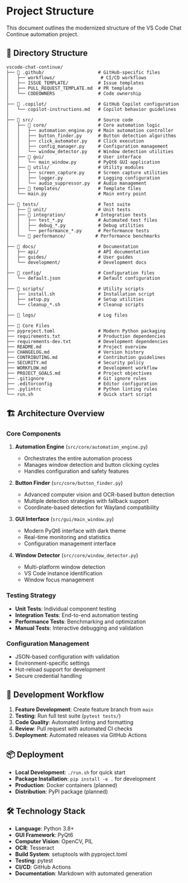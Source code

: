 # Project Structure

This document outlines the modernized structure of the VS Code Chat Continue automation project.

## 📁 Directory Structure

```
vscode-chat-continue/
├── 📁 .github/                    # GitHub-specific files
│   ├── workflows/                 # CI/CD workflows  
│   ├── ISSUE_TEMPLATE/           # Issue templates
│   ├── PULL_REQUEST_TEMPLATE.md  # PR template
│   └── CODEOWNERS                # Code ownership
│
├── 📁 .copilot/                   # GitHub Copilot configuration
│   └── copilot-instructions.md   # Copilot behavior guidelines
│
├── 📁 src/                        # Source code
│   ├── 📁 core/                   # Core automation logic
│   │   ├── automation_engine.py  # Main automation controller
│   │   ├── button_finder.py      # Button detection algorithms
│   │   ├── click_automator.py    # Click execution
│   │   ├── config_manager.py     # Configuration management
│   │   └── window_detector.py    # Window detection utilities
│   ├── 📁 gui/                    # User interface
│   │   └── main_window.py        # PyQt6 GUI application
│   ├── 📁 utils/                  # Utility modules
│   │   ├── screen_capture.py     # Screen capture utilities
│   │   ├── logger.py             # Logging configuration
│   │   └── audio_suppressor.py   # Audio management
│   ├── 📁 templates/              # Template files
│   └── main.py                   # Main entry point
│
├── 📁 tests/                      # Test suite
│   ├── 📁 unit/                   # Unit tests
│   ├── 📁 integration/           # Integration tests
│   │   ├── test_*.py             # Automated test files
│   │   ├── debug_*.py            # Debug utilities
│   │   └── performance_*.py      # Performance tests
│   └── 📁 performance/           # Performance benchmarks
│
├── 📁 docs/                       # Documentation
│   ├── api/                      # API documentation
│   ├── guides/                   # User guides
│   └── development/              # Development docs
│
├── 📁 config/                     # Configuration files
│   └── default.json              # Default configuration
│
├── 📁 scripts/                    # Utility scripts
│   ├── install.sh                # Installation script
│   ├── setup.py                  # Setup utilities
│   └── cleanup_*.sh              # Cleanup scripts
│
├── 📁 logs/                       # Log files
│
├── 📄 Core Files
├── pyproject.toml                # Modern Python packaging
├── requirements.txt              # Production dependencies
├── requirements-dev.txt          # Development dependencies
├── README.md                     # Project overview
├── CHANGELOG.md                  # Version history
├── CONTRIBUTING.md               # Contribution guidelines
├── SECURITY.md                   # Security policy
├── WORKFLOW.md                   # Development workflow
├── PROJECT_GOALS.md              # Project objectives
├── .gitignore                    # Git ignore rules
├── .editorconfig                 # Editor configuration
├── .pylintrc                     # Python linting rules
└── run.sh                        # Quick start script
```

## 🏗️ Architecture Overview

### Core Components

1. **Automation Engine** (`src/core/automation_engine.py`)
   - Orchestrates the entire automation process
   - Manages window detection and button clicking cycles
   - Handles configuration and safety features

2. **Button Finder** (`src/core/button_finder.py`)
   - Advanced computer vision and OCR-based button detection
   - Multiple detection strategies with fallback support
   - Coordinate-based detection for Wayland compatibility

3. **GUI Interface** (`src/gui/main_window.py`)
   - Modern PyQt6 interface with dark theme
   - Real-time monitoring and statistics
   - Configuration management interface

4. **Window Detector** (`src/core/window_detector.py`)
   - Multi-platform window detection
   - VS Code instance identification
   - Window focus management

### Testing Strategy

- **Unit Tests**: Individual component testing
- **Integration Tests**: End-to-end automation testing  
- **Performance Tests**: Benchmarking and optimization
- **Manual Tests**: Interactive debugging and validation

### Configuration Management

- JSON-based configuration with validation
- Environment-specific settings
- Hot-reload support for development
- Secure credential handling

## 🔄 Development Workflow

1. **Feature Development**: Create feature branch from `main`
2. **Testing**: Run full test suite (`pytest tests/`)
3. **Code Quality**: Automated linting and formatting
4. **Review**: Pull request with automated CI checks
5. **Deployment**: Automated releases via GitHub Actions

## 📦 Deployment

- **Local Development**: `./run.sh` for quick start
- **Package Installation**: `pip install -e .` for development
- **Production**: Docker containers (planned)
- **Distribution**: PyPI package (planned)

## 🛠️ Technology Stack

- **Language**: Python 3.8+
- **GUI Framework**: PyQt6
- **Computer Vision**: OpenCV, PIL
- **OCR**: Tesseract
- **Build System**: setuptools with pyproject.toml
- **Testing**: pytest
- **CI/CD**: GitHub Actions
- **Documentation**: Markdown with automated generation
